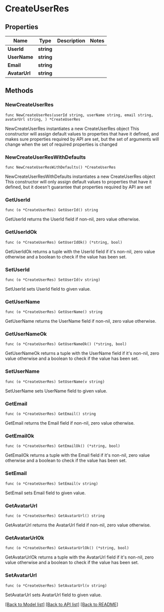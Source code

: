 # CreateUserRes

## Properties

Name | Type | Description | Notes
------------ | ------------- | ------------- | -------------
**UserId** | **string** |  | 
**UserName** | **string** |  | 
**Email** | **string** |  | 
**AvatarUrl** | **string** |  | 

## Methods

### NewCreateUserRes

`func NewCreateUserRes(userId string, userName string, email string, avatarUrl string, ) *CreateUserRes`

NewCreateUserRes instantiates a new CreateUserRes object
This constructor will assign default values to properties that have it defined,
and makes sure properties required by API are set, but the set of arguments
will change when the set of required properties is changed

### NewCreateUserResWithDefaults

`func NewCreateUserResWithDefaults() *CreateUserRes`

NewCreateUserResWithDefaults instantiates a new CreateUserRes object
This constructor will only assign default values to properties that have it defined,
but it doesn't guarantee that properties required by API are set

### GetUserId

`func (o *CreateUserRes) GetUserId() string`

GetUserId returns the UserId field if non-nil, zero value otherwise.

### GetUserIdOk

`func (o *CreateUserRes) GetUserIdOk() (*string, bool)`

GetUserIdOk returns a tuple with the UserId field if it's non-nil, zero value otherwise
and a boolean to check if the value has been set.

### SetUserId

`func (o *CreateUserRes) SetUserId(v string)`

SetUserId sets UserId field to given value.


### GetUserName

`func (o *CreateUserRes) GetUserName() string`

GetUserName returns the UserName field if non-nil, zero value otherwise.

### GetUserNameOk

`func (o *CreateUserRes) GetUserNameOk() (*string, bool)`

GetUserNameOk returns a tuple with the UserName field if it's non-nil, zero value otherwise
and a boolean to check if the value has been set.

### SetUserName

`func (o *CreateUserRes) SetUserName(v string)`

SetUserName sets UserName field to given value.


### GetEmail

`func (o *CreateUserRes) GetEmail() string`

GetEmail returns the Email field if non-nil, zero value otherwise.

### GetEmailOk

`func (o *CreateUserRes) GetEmailOk() (*string, bool)`

GetEmailOk returns a tuple with the Email field if it's non-nil, zero value otherwise
and a boolean to check if the value has been set.

### SetEmail

`func (o *CreateUserRes) SetEmail(v string)`

SetEmail sets Email field to given value.


### GetAvatarUrl

`func (o *CreateUserRes) GetAvatarUrl() string`

GetAvatarUrl returns the AvatarUrl field if non-nil, zero value otherwise.

### GetAvatarUrlOk

`func (o *CreateUserRes) GetAvatarUrlOk() (*string, bool)`

GetAvatarUrlOk returns a tuple with the AvatarUrl field if it's non-nil, zero value otherwise
and a boolean to check if the value has been set.

### SetAvatarUrl

`func (o *CreateUserRes) SetAvatarUrl(v string)`

SetAvatarUrl sets AvatarUrl field to given value.



[[Back to Model list]](../README.md#documentation-for-models) [[Back to API list]](../README.md#documentation-for-api-endpoints) [[Back to README]](../README.md)


